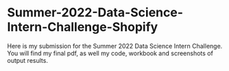 # Summer-2022-Data-Science-Intern-Challenge-Shopify
Here is my submission for the Summer 2022 Data Science Intern Challenge. You will find my final pdf, as well my code, workbook and screenshots of output results.

